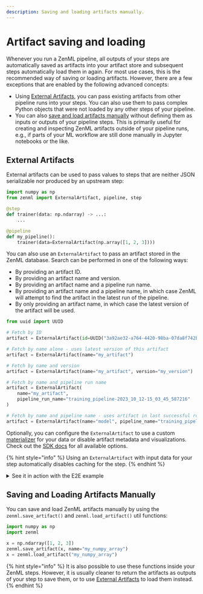```yaml
---
description: Saving and loading artifacts manually.
---
```


# Artifact saving and loading

Whenever you run a ZenML pipeline, all outputs of your steps are automatically saved as artifacts into your artifact store and subsequent steps automatically load them in again. For most use cases, this is the recommended way of saving or loading artifacts. However, there are a few exceptions that are enabled by the following advanced concepts:
- Using [External Artifacts](#external-artifacts), you can pass existing artifacts from other pipeline runs into your steps. You can also use them to pass complex Python objects that were not loaded by any other steps of your pipeline.
- You can also [save and load artifacts manually](#saving-and-loading-artifacts-manually) without defining them as inputs or outputs of your pipeline steps. This is primarily useful for creating and inspecting ZenML artifacts outside of your pipeline runs, e.g., if parts of your ML workflow are still done manually in Jupyter notebooks or the like.

## External Artifacts

External artifacts can be used to pass values to steps that are neither JSON serializable nor produced by an upstream step:

```python
import numpy as np
from zenml import ExternalArtifact, pipeline, step

@step
def trainer(data: np.ndarray) -> ...:
    ...

@pipeline
def my_pipeline():
    trainer(data=ExternalArtifact(np.array([1, 2, 3])))
```

You can also use an `ExternalArtifact` to pass an artifact stored in the ZenML 
database. Search can be performed in one of the following ways:
- By providing an artifact ID.
- By providing an artifact name and version.
- By providing an artifact name and a pipeline run name.
- By providing an artifact name and a pipeline name, in which case ZenML
    will attempt to find the artifact in the latest run of the pipeline.
- By only providing an artifact name, in which case the latest version
    of the artifact will be used.

```python
from uuid import UUID

# Fetch by ID
artifact = ExternalArtifact(id=UUID("3a92ae32-a764-4420-98ba-07da8f742b76"))

# Fetch by name alone - uses latest version of this artifact
artifact = ExternalArtifact(name="my_artifact")

# Fetch by name and version
artifact = ExternalArtifact(name="my_artifact", version="my_version")

# Fetch by name and pipeline run name
artifact = ExternalArtifact(
    name="my_artifact", 
    pipeline_run_name="training_pipeline-2023_10_12-15_03_45_587216"
)

# Fetch by name and pipeline name - uses artifact in last successful run
artifact = ExternalArtifact(name="model", pipeline_name="training_pipeline")
```

Optionally, you can configure the `ExternalArtifact` to use a custom [materializer](../artifact-management/handle-custom-data-types.md) for your data or disable artifact metadata and visualizations. Check out the [SDK docs](https://sdkdocs.zenml.io/latest/core\_code\_docs/core-steps/#zenml.artifacts.external\_artifact.ExternalArtifact) for all available options.

{% hint style="info" %}
Using an `ExternalArtifact` with input data for your step automatically disables caching for the step.
{% endhint %}

<details>

<summary>See it in action with the E2E example</summary>

*To setup the local environment used below, follow the recommendations from the
[Project templates](../../starter-guide/using-project-templates.md#advanced-guide).*

In [`pipelines/batch_inference.py`](../../../../../examples/e2e/pipelines/batch_inference.py), you can find an example using the `ExternalArtifact` concept to
share Artifacts produced by a training pipeline inside a batch inference pipeline.

On the ETL stage pipeline, developers can pass a `sklearn.Pipeline` fitted during training for feature preprocessing and apply it to transform inference input features.
With this, we ensure that the exact same feature preprocessor used during training will be used during inference.

```python
    ########## ETL stage  ##########
    df_inference, target = data_loader(is_inference=True)
    df_inference = inference_data_preprocessor(
        dataset_inf=df_inference,
        preprocess_pipeline=ExternalArtifact(
            name="preprocess_pipeline",
            pipeline_name=MetaConfig.pipeline_name_training,
        ),
        target=target,
    )
```

On the DataQuality stage pipeline, developers can pass `pd.DataFrame` used as a training dataset to be used as a reference dataset versus the current inference one to apply Evidently and get DataQuality report back.
With this, we ensure that the exact same training dataset used during the training phase will be used to compare with the inference dataset here.

```python
    ########## DataQuality stage  ##########
    report, _ = evidently_report_step(
        reference_dataset=ExternalArtifact(
            name="dataset_trn",
            pipeline_name=MetaConfig.pipeline_name_training,
        ),
        comparison_dataset=df_inference,
        ignored_cols=["target"],
        metrics=[
            EvidentlyMetricConfig.metric("DataQualityPreset"),
        ],
    )
```

</details>


## Saving and Loading Artifacts Manually

You can save and load ZenML artifacts manually by using the `zenml.save_artifact()` and `zenml.load_artifact()` util functions:

```python
import numpy as np
import zenml

x = np.ndarray([1, 2, 3])
zenml.save_artifact(x, name="my_numpy_array")
x = zenml.load_artifact("my_numpy_array")
```

{% hint style="info" %}
It is also possible to use these functions inside your ZenML steps. However, it is usually cleaner to return the artifacts as outputs of your step to save them, or to use [External Artifacts](#external-artifacts) to load them instead.
{% endhint %}
